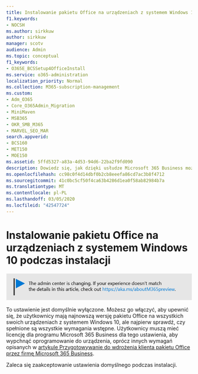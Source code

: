 ```yaml
---
title: Instalowanie pakietu Office na urządzeniach z systemem Windows 10 podczas instalacji
f1.keywords:
- NOCSH
ms.author: sirkkuw
author: sirkkuw
manager: scotv
audience: Admin
ms.topic: conceptual
f1_keywords:
- O365E_BCSSetup4OfficeInstall
ms.service: o365-administration
localization_priority: Normal
ms.collection: M365-subscription-management
ms.custom:
- Adm_O365
- Core_O365Admin_Migration
- MiniMaven
- MSB365
- OKR_SMB_M365
- MARVEL_SEO_MAR
search.appverid:
- BCS160
- MET150
- MOE150
ms.assetid: 5ffd5327-a83a-4d53-94d6-22ba2f9fd090
description: Dowiedz się, jak dzięki usłudze Microsoft 365 Business możesz automatycznie upewnić się, że użytkownicy mają najnowszą wersję pakietu Office na wszystkich urządzeniach z systemem Windows 10.
ms.openlocfilehash: cc98c0f4d14dbf0b2cb8eeefa86cd7ac3b8f4712
ms.sourcegitcommit: 41c0bc5cf50f4ca63b4286d1ea0f58ab82984b7a
ms.translationtype: MT
ms.contentlocale: pl-PL
ms.lasthandoff: 03/05/2020
ms.locfileid: "42547724"
---
```

# <a name="install-office-on-windows-10-during-setup"></a>Instalowanie pakietu Office na urządzeniach z systemem Windows 10 podczas instalacji

![Baner, który https://aka.ms/aboutM365previewwskazuje na .](../media/m365admincenterchanging.png)

To ustawienie jest domyślnie wyłączone. Możesz go włączyć, aby upewnić się, że użytkownicy mają najnowszą wersję pakietu Office na wszystkich swoich urządzeniach z systemem Windows 10, ale najpierw sprawdź, czy spełnione są wszystkie wymagania wstępne. Użytkownicy muszą mieć licencję dla programu Microsoft 365 Business dla tego ustawienia, aby wypchnąć oprogramowanie do urządzenia, oprócz innych wymagań opisanych w [artykule Przygotowywanie do wdrożenia klienta pakietu Office przez firmę Microsoft 365 Business](prepare-for-office-client-deployment.md).
  
Zaleca się zaakceptowanie ustawienia domyślnego podczas instalacji.
